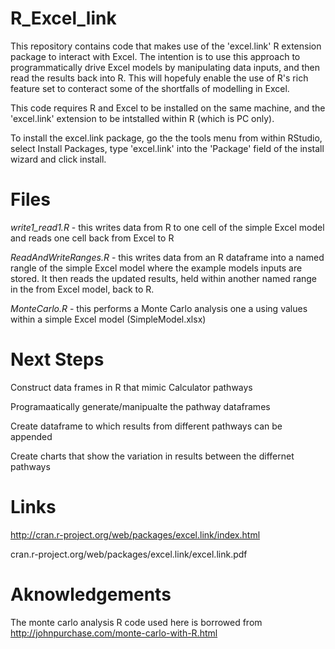R_Excel_link
============

This repository contains code that makes use of the 'excel.link' R extension package to interact with Excel.  The intention is to use this approach to programmatically drive Excel models by manipulating data inputs, and then read the results back into R.  This will hopefuly enable the use of R's rich feature set to conteract some of the shortfalls of modelling in Excel.

This code requires R and Excel to be installed on the same machine, and the 'excel.link' extension to be intstalled within R (which is PC only).

To install the excel.link package, go the the tools menu from within RStudio, select Install Packages, type 'excel.link' into the 'Package' field of the install wizard and click install.


Files
=====

*write1_read1.R* - this writes data from R to one cell of the simple Excel model and reads one cell back from Excel to R

*ReadAndWriteRanges.R* - this writes data from an R dataframe into a named rangle of the simple Excel model where the example models inputs are stored.  It then reads the updated results, held within another named range in the from Excel model, back to R.

*MonteCarlo.R* - this performs a Monte Carlo analysis one a using values within a simple Excel model (SimpleModel.xlsx)



Next Steps
==========


Construct data frames in R that mimic Calculator pathways

Programaatically generate/manipualte the pathway dataframes

Create dataframe to which results from different pathways can be appended

Create charts that show the variation in results between the differnet pathways



Links
======

http://cran.r-project.org/web/packages/excel.link/index.html

cran.r-project.org/web/packages/excel.link/excel.link.pdf


Aknowledgements
===============
The monte carlo analysis R code used here is borrowed from http://johnpurchase.com/monte-carlo-with-R.html
